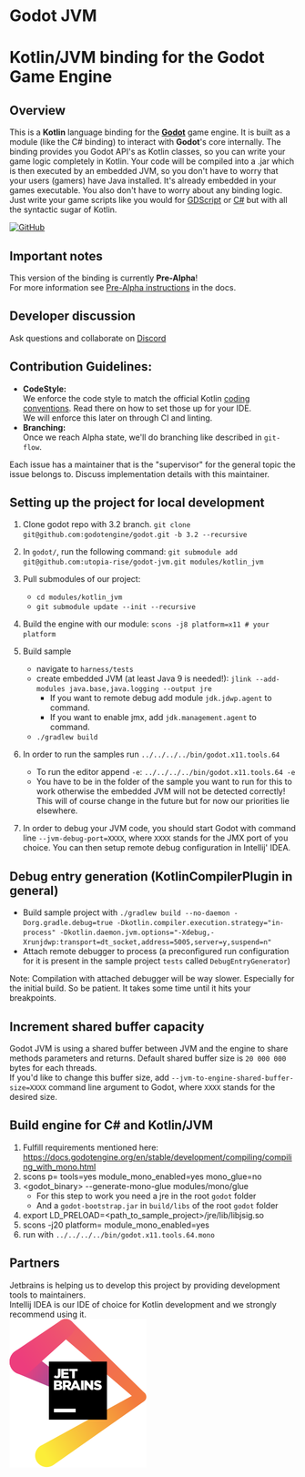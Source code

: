 # Godot JVM

# Kotlin/JVM binding for the Godot Game Engine

## Overview

This is a **Kotlin** language binding for the [**Godot**](https://godotengine.org/) game engine. It is built as a module (like the C# binding) to interact with **Godot**'s core internally. The binding provides you Godot API's as Kotlin classes, so you can write your game logic completely in Kotlin. Your code will be compiled into a .jar which is then executed by an embedded JVM, so you don't have to worry that your users (gamers) have Java installed. It's already embedded in your games executable.
You also don't have to worry about any binding logic. Just write your game scripts like you would for [GDScript](https://docs.godotengine.org/en/3.1/getting_started/scripting/gdscript/gdscript_basics.html) or [C#](https://docs.godotengine.org/en/3.1/getting_started/scripting/c_sharp/) but with all the syntactic sugar of Kotlin.

[![GitHub](https://img.shields.io/github/license/utopia-rise/godot-jvm?style=flat-square)](LICENSE)

## Important notes

This version of the binding is currently **Pre-Alpha**!  
For more information see [Pre-Alpha instructions](docs/src/doc/pre-alpha.md) in the docs.

## Developer discussion

Ask questions and collaborate on [Discord](https://discord.gg/zpb5Ru7v9x)

## Contribution Guidelines:
- **CodeStyle:**  
We enforce the code style to match the official Kotlin [coding conventions](https://kotlinlang.org/docs/reference/coding-conventions.html). Read there on how to set those up for your IDE.  
We will enforce this later on through CI and linting.  
- **Branching:**  
Once we reach Alpha state, we'll do branching like described in `git-flow`.

Each issue has a maintainer that is the "supervisor" for the general topic the issue belongs to. Discuss implementation details with this maintainer.

## Setting up the project for local development
1. Clone godot repo with 3.2 branch. `git clone git@github.com:godotengine/godot.git -b 3.2 --recursive`

2. In `godot/`, run the following command: `git submodule add git@github.com:utopia-rise/godot-jvm.git modules/kotlin_jvm`

3. Pull submodules of our project: 
    - `cd modules/kotlin_jvm`
    - `git submodule update --init --recursive`

4. Build the engine with our module: `scons -j8 platform=x11 # your platform`

5. Build sample
    - navigate to `harness/tests`
    - create embedded JVM (at least Java 9 is needed!): `jlink --add-modules java.base,java.logging --output jre`
        - If you want to remote debug add module `jdk.jdwp.agent` to command.
        - If you want to enable jmx, add `jdk.management.agent` to command.
    - `./gradlew build`

6. In order to run the samples run `../../../../bin/godot.x11.tools.64`
    - To run the editor append `-e`: `../../../../bin/godot.x11.tools.64 -e`
    - You have to be in the folder of the sample you want to run for this to work otherwise the embedded JVM will not be detected correctly! This will of course change in the future but for now our priorities lie elsewhere.

7. In order to debug your JVM code, you should start Godot with command line `--jvm-debug-port=XXXX`, where `XXXX`
stands for the JMX port of you choice. You can then setup remote debug configuration in Intellij' IDEA.


## Debug entry generation (KotlinCompilerPlugin in general)
- Build sample project with `./gradlew build --no-daemon -Dorg.gradle.debug=true -Dkotlin.compiler.execution.strategy="in-process" -Dkotlin.daemon.jvm.options="-Xdebug,-Xrunjdwp:transport=dt_socket,address=5005,server=y,suspend=n"`
- Attach remote debugger to process (a preconfigured run configuration for it is present in the sample project `tests` called `DebugEntryGenerator`)

Note: Compilation with attached debugger will be way slower. Especially for the initial build. So be patient. It takes some time until it hits your breakpoints.

## Increment shared buffer capacity

Godot JVM is using a shared buffer between JVM and the engine to share methods parameters and returns. Default shared buffer
size is `20 000 000` bytes for each threads.  
If you'd like to change this buffer size, add `--jvm-to-engine-shared-buffer-size=XXXX` command line argument to
Godot, where `XXXX` stands for the desired size.


## Build engine for C# and Kotlin/JVM
1. Fulfill requirements mentioned here: https://docs.godotengine.org/en/stable/development/compiling/compiling_with_mono.html
2. scons p=<platform> tools=yes module_mono_enabled=yes mono_glue=no
3. <godot_binary> --generate-mono-glue modules/mono/glue
    - For this step to work you need a jre in the root `godot` folder
    - And a `godot-bootstrap.jar` in `build/libs` of the root `godot` folder
4. export LD_PRELOAD=<path_to_sample_project>/jre/lib/libjsig.so
5. scons -j20 platform=<platform> module_mono_enabled=yes
6. run with `../../../../bin/godot.x11.tools.64.mono`

## Partners
Jetbrains is helping us to develop this project by providing development tools to maintainers.  
Intellij IDEA is our IDE of choice for Kotlin development and we strongly recommend using it.  
[![jblogo](.README/jetbrains.svg)](https://www.jetbrains.com/)
